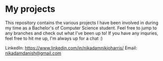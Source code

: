 # My projects
This repository contains the various projects I have been involved in during my time as a Bachelor's of Computer Science student. Feel free to jump to any branches and check out what I've been up to! If you have any inquries, feel free to hit me up, I'm always up for a chat :)

LinkedIn: https://www.linkedin.com/in/nikadamnikjoharris/
Email: nikadamdanish@gmail.com
